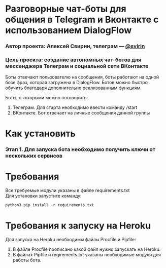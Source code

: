 # Разговорные чат-боты для общения в Telegram и Вконтакте с использованием DialogFlow
### Автор проекта: Алексей Свирин, телеграм — [@svirin](https://telegram.me/svirin)
### Цель проекта: создание автономных чат-ботов для мессенджера Телеграм и социальной сети ВКонтакте

Боты отвечают пользователю на сообщения, боты работают на одной бозе фраз, которая загружена в DialogFlow. Ботов можно быстро обучить благодаря дополнительно реализованным функциям.

Боты, с которыми можно поговорить:
1) Телеграм. Для старта необходимо ввести команду /start
2) ВКонтакте. Бот отвечает на личные сообщения данной группы

# Как установить
### Этап 1. Для запуска бота необходимо получить ключи от нескольких сервисов

# Требования
Все требуемые модули указаны в файле requirements.txt  
Для установки запустите команду:
```python
python3 pip install -r requirements.txt
```

# Требования к запуску на Heroku
Для запуска на Heroku необходимы файлы Procfile и Pipfile:
1) В файле Procfile прописано какой файл нужно запускать на Heroku.
2) В файлах Pipfile и reqirements.txt указаны необходимые модули для работы бота.
